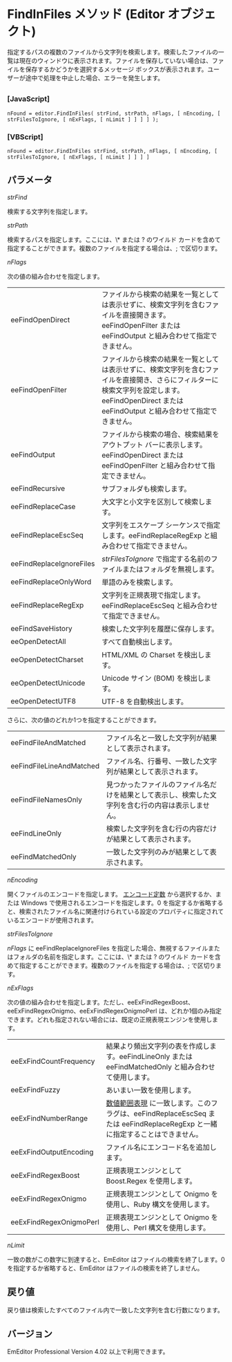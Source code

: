 # FindInFiles メソッド (Editor オブジェクト)

指定するパスの複数のファイルから文字列を検索します。検索したファイルの一覧は現在のウィンドウに表示されます。ファイルを保存していない場合は、ファイルを保存するかどうかを選択するメッセージ ボックスが表示されます。ユーザーが途中で処理を中止した場合、エラーを発生します。

## 

### \[JavaScript\]

```
nFound = editor.FindInFiles( strFind, strPath, nFlags, [ nEncoding, [ strFilesToIgnore, [ nExFlags, [ nLimit ] ] ] ] );
```

### \[VBScript\]

```
nFound = editor.FindInFiles strFind, strPath, nFlags, [ nEncoding, [ strFilesToIgnore, [ nExFlags, [ nLimit ] ] ] ]
```

## パラメータ

_strFind_

検索する文字列を指定します。

_strPath_

検索するパスを指定します。ここには、\\* または ? のワイルド カードを含めて指定することができます。複数のファイルを指定する場合は、; で区切ります。

_nFlags_

次の値の組み合わせを指定します。

|     |     |
| --- | --- |
| eeFindOpenDirect | ファイルから検索の結果を一覧としては表示せずに、検索文字列を含むファイルを直接開きます。eeFindOpenFilter または eeFindOutput と組み合わせて指定できません。 |
| eeFindOpenFilter | ファイルから検索の結果を一覧としては表示せずに、検索文字列を含むファイルを直接開き、さらにフィルターに検索文字列を設定します。eeFindOpenDirect または eeFindOutput と組み合わせて指定できません。 |
| eeFindOutput | ファイルから検索の場合、検索結果をアウトプット バーに表示します。eeFindOpenDirect または eeFindOpenFilter と組み合わせて指定できません。 |
| eeFindRecursive | サブフォルダも検索します。 |
| eeFindReplaceCase | 大文字と小文字を区別して検索します。 |
| eeFindReplaceEscSeq | 文字列をエスケープ シーケンスで指定します。eeFindReplaceRegExp と組み合わせて指定できません。 |
| eeFindReplaceIgnoreFiles | _strFilesToIgnore_ で指定する名前のファイルまたはフォルダを無視します。 |
| eeFindReplaceOnlyWord | 単語のみを検索します。 |
| eeFindReplaceRegExp | 文字列を正規表現で指定します。eeFindReplaceEscSeq と組み合わせて指定できません。 |
| eeFindSaveHistory | 検索した文字列を履歴に保存します。 |
| eeOpenDetectAll | すべて自動検出します。 |
| eeOpenDetectCharset | HTML/XML の Charset を検出します。 |
| eeOpenDetectUnicode | Unicode サイン (BOM) を検出します。 |
| eeOpenDetectUTF8 | UTF-8 を自動検出します。 |

さらに、次の値のどれか1つを指定することができます。

|     |     |
| --- | --- |
| eeFindFileAndMatched | ファイル名と一致した文字列が結果として表示されます。 |
| eeFindFileLineAndMatched | ファイル名、行番号、一致した文字列が結果として表示されます。 |
| eeFindFileNamesOnly | 見つかったファイルのファイル名だけを結果として表示し、検索した文字列を含む行の内容は表示しません。 |
| eeFindLineOnly | 検索した文字列を含む行の内容だけが結果として表示されます。 |
| eeFindMatchedOnly | 一致した文字列のみが結果として表示されます。 |

_nEncoding_

開くファイルのエンコードを指定します。 [エンコード定数](../const/const_encoding) から選択するか、または
Windows で使用されるエンコードを指定します。0 を指定するか省略すると、検索されたファイル名に関連付けられている設定のプロパティに指定されているエンコードが使用されます。

_strFilesToIgnore_

_nFlags_ に eeFindReplaceIgnoreFiles
を指定した場合、無視するファイルまたはフォルダの名前を指定します。ここには、\\* または ? のワイルド
カードを含めて指定することができます。複数のファイルを指定する場合は、; で区切ります。

_nExFlags_

次の値の組み合わせを指定します。ただし、eeExFindRegexBoost、eeExFindRegexOnigmo、eeExFindRegexOnigmoPerl は、どれか1個のみ指定できます。どれも指定されない場合には、既定の正規表現エンジンを使用します。

|     |     |
| --- | --- |
| eeExFindCountFrequency | 結果より頻出文字列の表を作成します。eeFindLineOnly または eeFindMatchedOnly と組み合わせて使用します。 |
| eeExFindFuzzy | あいまい一致を使用します。 |
| eeExFindNumberRange | [数値範囲表現](../../howto/search/number_range_syntax) に一致します。このフラグは、eeFindReplaceEscSeq または eeFindReplaceRegExp と一緒に指定することはできません。 |
| eeExFindOutputEncoding | ファイル名にエンコード名を追加します。 |
| eeExFindRegexBoost | 正規表現エンジンとして Boost.Regex を使用します。 |
| eeExFindRegexOnigmo | 正規表現エンジンとして Onigmo を使用し、Ruby 構文を使用します。 |
| eeExFindRegexOnigmoPerl | 正規表現エンジンとして Onigmo を使用し、Perl 構文を使用します。 |

_nLimit_

一致の数がこの数字に到達すると、EmEditor はファイルの検索を終了します。0 を指定するか省略すると、EmEditor はファイルの検索を終了しません。

## 戻り値

戻り値は検索したすべてのファイル内で一致した文字列を含む行数になります。

## バージョン

EmEditor Professional Version 4.02 以上で利用できます。
